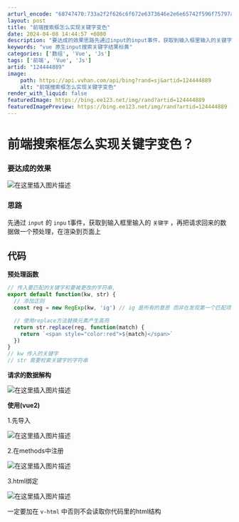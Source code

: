 ```yaml
---
arturl_encode: "68747470:733a2f2f626c6f672e6373646e2e6e65742f596f75797a712f:61727469636c652f64657461696c732f313234343434383839"
layout: post
title: "前端搜索框怎么实现关键字变色"
date: 2024-04-08 14:44:57 +0800
description: "要达成的效果思路先通过input的input事件，获取到输入框里输入的关键字，再把请求回来的数据做一"
keywords: "vue 原生input搜索关键字结果标黄"
categories: ['数组', 'Vue', 'Js']
tags: ['前端', 'Vue', 'Js']
artid: "124444889"
image:
    path: https://api.vvhan.com/api/bing?rand=sj&artid=124444889
    alt: "前端搜索框怎么实现关键字变色"
render_with_liquid: false
featuredImage: https://bing.ee123.net/img/rand?artid=124444889
featuredImagePreview: https://bing.ee123.net/img/rand?artid=124444889
---
```


# 前端搜索框怎么实现关键字变色？

### 要达成的效果

![在这里插入图片描述](https://i-blog.csdnimg.cn/blog_migrate/d389fd008dde4c86c42b0c0dbe8c4b5c.png)

### 思路

先通过
`input`
的
`inpu`
t事件，获取到输入框里输入的
`关键字`
，再把请求回来的数据做一个预处理，在渲染到页面上

## 代码

**预处理函数**

```javascript
// 传入要匹配的关键字和要被更改的字符串,
export default function(kw, str) {
  // 添加正则
  const reg = new RegExp(kw, 'ig') // ig 是所有的意思 而非在发现第一个匹配项时立即停止

  // 使用replace方法替换元素产生高亮
  return str.replace(reg, function(match) {
    return `<span style="color:red">${match}</span>`
  })
}
// kw 传入的关键字
// str 需要检索关键字的字符串

```

**请求的数据解构**
  
![在这里插入图片描述](https://i-blog.csdnimg.cn/blog_migrate/9339514971f23680906bee54c2540645.png)

**使用(vue2)**

1.先导入
  
![在这里插入图片描述](https://i-blog.csdnimg.cn/blog_migrate/0a7bc6c8a01897b1d0d71980dd88df46.png)
  
2.在methods中注册

![在这里插入图片描述](https://i-blog.csdnimg.cn/blog_migrate/eb9ad4fb2335e60519595b16f9f32234.png)
  
3.html绑定
  
![在这里插入图片描述](https://i-blog.csdnimg.cn/blog_migrate/e4695579a0f8197e1fc89f3f16ec8ac8.png)
  
一定要加在
`v-html`
中否则不会读取你代码里的html结构